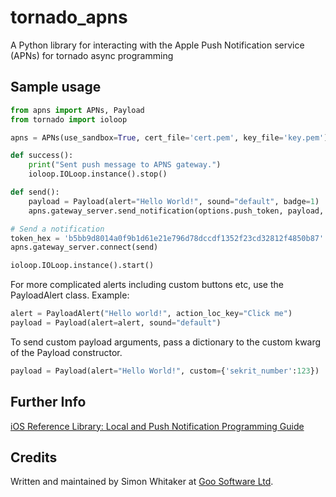 # tornado_apns

A Python library for interacting with the Apple Push Notification service 
(APNs) for tornado async programming

## Sample usage

```python
from apns import APNs, Payload
from tornado import ioloop

apns = APNs(use_sandbox=True, cert_file='cert.pem', key_file='key.pem')

def success():
    print("Sent push message to APNS gateway.")
    ioloop.IOLoop.instance().stop()

def send():
    payload = Payload(alert="Hello World!", sound="default", badge=1)
    apns.gateway_server.send_notification(options.push_token, payload, success)

# Send a notification
token_hex = 'b5bb9d8014a0f9b1d61e21e796d78dccdf1352f23cd32812f4850b87'
apns.gateway_server.connect(send)

ioloop.IOLoop.instance().start()
```

For more complicated alerts including custom buttons etc, use the PayloadAlert 
class. Example:

```python
alert = PayloadAlert("Hello world!", action_loc_key="Click me")
payload = Payload(alert=alert, sound="default")
```

To send custom payload arguments, pass a dictionary to the custom kwarg
of the Payload constructor.

```python
payload = Payload(alert="Hello World!", custom={'sekrit_number':123})
```

## Further Info

[iOS Reference Library: Local and Push Notification Programming Guide][a1]

## Credits

Written and maintained by Simon Whitaker at [Goo Software Ltd][goo].

[a1]:http://developer.apple.com/iphone/library/documentation/NetworkingInternet/Conceptual/RemoteNotificationsPG/Introduction/Introduction.html#//apple_ref/doc/uid/TP40008194-CH1-SW1
[goo]:http://www.goosoftware.co.uk/
